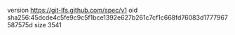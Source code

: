 version https://git-lfs.github.com/spec/v1
oid sha256:45dcde4c5fe9c9c5f1bce1392e627b261c7cf1c668fd76083d1777967587575d
size 3541
